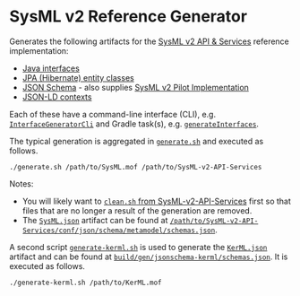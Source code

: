# SysML v2 Reference Generator

Generates the following artifacts for the [SysML v2 API & Services](https://github.com/Systems-Modeling/SysML-v2-API-Services) reference implementation:

- [Java interfaces](src/main/kotlin/com/twingineer/sysml/ref/gen/GenerateInterfaces.kt)
- [JPA (Hibernate) entity classes](src/main/kotlin/com/twingineer/sysml/ref/gen/GenerateImpl.kt)
- [JSON Schema](src/main/kotlin/com/twingineer/sysml/ref/gen/GenerateJsonSchema.kt) - also supplies [SysML v2 Pilot Implementation](https://github.com/Systems-Modeling/SysML-v2-Pilot-Implementation/tree/master/org.omg.sysml/json-schema)
- [JSON-LD contexts](src/main/kotlin/com/twingineer/sysml/ref/gen/GenerateJsonLd.kt)

Each of these have a command-line interface (CLI), e.g. [`InterfaceGeneratorCli`](src/main/kotlin/com/twingineer/sysml/ref/gen/GenerateInterfaces.kt#InterfaceGeneratorCli) and Gradle task(s), e.g. [`generateInterfaces`](build.gradle.kts).

The typical generation is aggregated in [`generate.sh`](generate.sh) and executed as follows.

```shell
./generate.sh /path/to/SysML.mof /path/to/SysML-v2-API-Services
```

Notes:

- You will likely want to [`clean.sh` from SysML-v2-API-Services](https://github.com/Systems-Modeling/SysML-v2-API-Services/blob/master/clean.sh) first so that files that are no longer a result of the generation are removed.
- The [`SysML.json`](https://github.com/Systems-Modeling/SysML-v2-Pilot-Implementation/blob/master/org.omg.sysml/json-schema/SysML.json) artifact can be found at [`/path/to/SysML-v2-API-Services/conf/json/schema/metamodel/schemas.json`](https://github.com/Systems-Modeling/SysML-v2-API-Services/blob/master/conf/json/schema/metamodel/schemas.json).

A second script [`generate-kerml.sh`](generate-kerml.sh) is used to generate the [`KerML.json`](https://github.com/Systems-Modeling/SysML-v2-Pilot-Implementation/blob/master/org.omg.sysml/json-schema/KerML.json) artifact and can be found at [`build/gen/jsonschema-kerml/schemas.json`](build/gen/jsonschema-kerml/schemas.json). It is executed as follows.

```shell
./generate-kerml.sh /path/to/KerML.mof
```